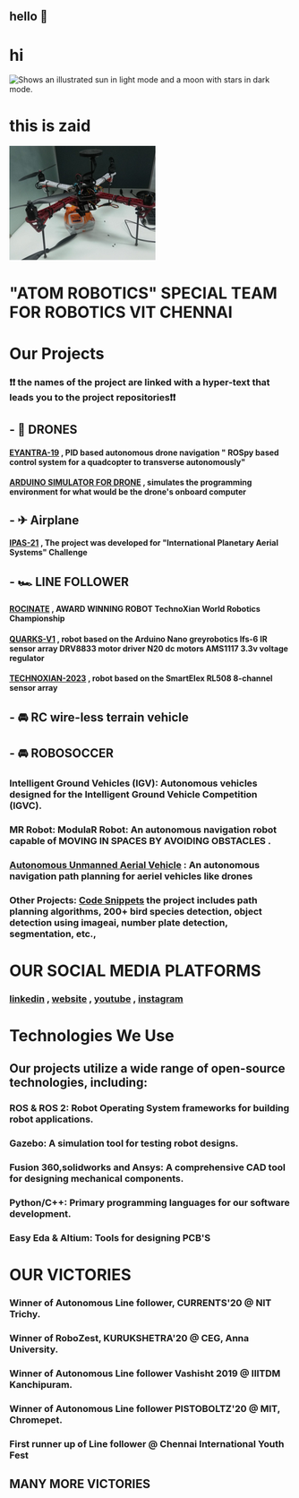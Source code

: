 ## hello 👋
# hi
<picture>
  <source media="(prefers-color-scheme: dark)" srcset="https://user-images.githubusercontent.com/25423296/163456776-7f95b81a-f1ed-45f7-b7ab-8fa810d529fa.png">
  <source media="(prefers-color-scheme: light)" srcset="https://user-images.githubusercontent.com/25423296/163456779-a8556205-d0a5-45e2-ac17-42d089e3c3f8.png">
  <img alt="Shows an illustrated sun in light mode and a moon with stars in dark mode." src="https://user-images.githubusercontent.com/25423296/163456779-a8556205-d0a5-45e2-ac17-42d089e3c3f8.png" width="120" height="120">
</picture>

# this is zaid

<picture>
 <source media="(prefers-color-scheme: dark)" srcset="images/archer2drone.PNG">
 <source media="(prefers-color-scheme: light)" srcset="images/archer2drone.PNG">
 <img alt="YOUR-ALT-TEXT" src="images/archer2drone.PNG">
</picture>

# "ATOM ROBOTICS" SPECIAL TEAM FOR ROBOTICS VIT CHENNAI 

# Our Projects
 ### **❗❗ the names of the project are linked with a hyper-text that leads you to the project repositories❗❗**
 
## - 🚁 DRONES
#### [EYANTRA-19](https://github.com/atomrobotics/EYANTRA-19) , PID based autonomous drone navigation " ROSpy based control system for a quadcopter to transverse  autonomously"
#### [ARDUINO SIMULATOR FOR DRONE](https://github.com/JustTheCoolest/Atom_Arduino_Drone_Simulator) ,  simulates the programming environment for what would be the drone's onboard computer

## - ✈ Airplane
#### [IPAS-21](https://github.com/atomrobotics/IPAS-21) , The project was developed for "International Planetary Aerial Systems" Challenge

## - 🏎 LINE FOLLOWER
#### [ROCINATE](https://github.com/JustTheCoolest/Atom-Rocinante-Line-Follower) , AWARD WINNING ROBOT TechnoXian World Robotics Championship
#### [QUARKS-V1](https://github.com/atomroboticsvitc/line_follower_quarks_v1) , robot based on the Arduino Nano greyrobotics lfs-6 IR sensor array DRV8833 motor driver N20 dc motors AMS1117 3.3v voltage regulator
#### [TECHNOXIAN-2023](https://github.com/atomroboticsvitc/LineFollower_Technoxian2023) , robot based on the SmartElex RL508 8-channel sensor array

## - 🚘 RC wire-less terrain vehicle

## - 🚘 ROBOSOCCER
### Intelligent Ground Vehicles (IGV): Autonomous vehicles designed for the Intelligent Ground Vehicle Competition (IGVC).

### MR Robot: ModulaR Robot: An autonomous navigation robot capable of MOVING IN SPACES BY AVOIDING OBSTACLES . 

### [Autonomous Unmanned Aerial Vehicle](https://github.com/atomrobotics/IPAS-21) :  An autonomous navigation path planning for aeriel vehicles like drones

### Other Projects: [Code Snippets](https://github.com/atomrobotics/Code_Snippets)  the project includes path planning algorithms, 200+ bird species detection, object detection using imageai, number plate detection, segmentation, etc.,

# OUR SOCIAL MEDIA PLATFORMS
### [linkedin](https://www.linkedin.com/company/atomrobotics/) , [website](https://atomrobotics.github.io/robots.html) , [youtube](https://www.youtube.com/@atomrobotics2167) , [instagram](https://www.instagram.com/atomrobotics_vitc?igsh=OGl1eWRrYmZrcG5k) 

# Technologies We Use 
## Our projects utilize a wide range of open-source technologies, including:

### **ROS & ROS 2**: Robot Operating System frameworks for building robot applications.
### **Gazebo**: A simulation tool for testing robot designs. 
### **Fusion 360,solidworks and Ansys**: A comprehensive CAD tool for designing mechanical components. 
### **Python/C++**: Primary programming languages for our software development. 
### **Easy Eda & Altium**: Tools for designing PCB'S

#  **OUR VICTORIES**

### Winner of Autonomous Line follower, CURRENTS'20 @ NIT Trichy.
### Winner of RoboZest, KURUKSHETRA'20 @ CEG, Anna University.
### Winner of Autonomous Line follower Vashisht 2019 @ IIITDM Kanchipuram.
### Winner of Autonomous Line follower PISTOBOLTZ'20 @ MIT, Chromepet.
### First runner up of Line follower @ Chennai International Youth Fest
## **MANY MORE VICTORIES**
